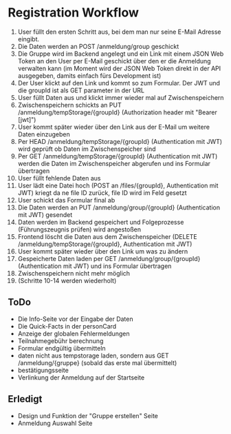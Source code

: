# Registration Workflow

1. User füllt den ersten Schritt aus, bei dem man nur seine E-Mail Adresse eingibt.
2. Die Daten werden an POST /anmeldung/group geschickt
3. Die Gruppe wird im Backend angelegt und ein Link mit einem JSON Web Token an den User per E-Mail geschickt über den er die Anmeldung verwalten kann (im Moment wird der JSON Web Token direkt in der API ausgegeben, damits einfach fürs Development ist)
4. Der User klickt auf den Link und kommt so zum Formular. Der JWT und die groupId ist als GET parameter in der URL
5. User füllt Daten aus und klickt immer wieder mal auf Zwischenspeichern
6. Zwischenspeichern schickts an PUT /anmeldung/tempStorage/{groupId} (Authorization header mit "Bearer [jwt]")
7. User kommt später wieder über den Link aus der E-Mail um weitere Daten einzugeben
8. Per HEAD /anmeldung/tempStorage/{groupId} (Authentication mit JWT) wird geprüft ob Daten im Zwischenspeicher sind
9. Per GET /anmeldung/tempStorage/{groupId}  (Authentication mit JWT) werden die Daten im Zwischenspeicher abgerufen und ins Formular übertragen
10. User füllt fehlende Daten aus
11. User lädt eine Datei hoch (POST an /files/{groupId}, Authentication mit JWT) kriegt da ne file ID zurück, file ID wird im Feld gesetzt
12. User schickt das Formular final ab
13. Die Daten werden an  PUT /anmeldung/group/{groupId}  (Authentication mit JWT) gesendet
14. Daten werden im Backend gespeichert und Folgeprozesse (Führungszeugnis prüfen) wird angestoßen
15. Frontend löscht die Daten aus dem Zwischenspeicher (DELETE /anmeldung/tempStorage/{groupId}, Authentication mit JWT)
16. User kommt später wieder über den Link um was zu ändern
17. Gespeicherte Daten laden per GET /anmeldung/group/{groupId} (Authentication mit JWT) und ins Formular übertragen
18. Zwischenspeichern nicht mehr möglich
19. (Schritte 10-14 werden wiederholt)


## ToDo
- Die Info-Seite vor der Eingabe der Daten
- Die Quick-Facts in der personCard
- Anzeige der globalen Fehlermeldungen
- Teilnahmegebühr berechnung
- Formular endgültig übermitteln
- daten nicht aus tempstorage laden, sondern aus GET /anmeldung/{gruppe} (sobald das erste mal übermittelt)
- bestätigungsseite
- Verlinkung der Anmeldung auf der Startseite

## Erledigt
- Design und Funktion der "Gruppe erstellen" Seite
- Anmeldung Auswahl Seite